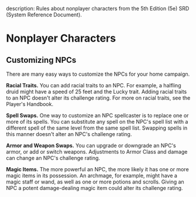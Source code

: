 description: Rules about nonplayer characters from the 5th Edition (5e) SRD (System Reference Document).

# Nonplayer Characters
## Customizing NPCs
There are many easy ways to customize the NPCs for your home campaign.

**Racial Traits.** You can add racial traits to an NPC. For example, a halfling druid might have a speed of 25 feet and the Lucky trait. Adding racial traits to an NPC doesn't alter its challenge rating. For more on racial traits, see the Player's Handbook.

**Spell Swaps.** One way to customize an NPC spellcaster is to replace one or more of its spells. You can substitute any spell on the NPC's spell list with a different spell of the same level from the same spell list. Swapping spells in this manner doesn't alter an NPC's challenge rating.

**Armor and Weapon Swaps.** You can upgrade or downgrade an NPC's armor, or add or switch weapons. Adjustments to Armor Class and damage can change an NPC's challenge rating.

**Magic Items.** The more powerful an NPC, the more likely it has one or more magic items in its possession. An archmage, for example, might have a magic staff or wand, as well as one or more potions and scrolls. Giving an NPC a potent damage-dealing magic item could alter its challenge rating.
